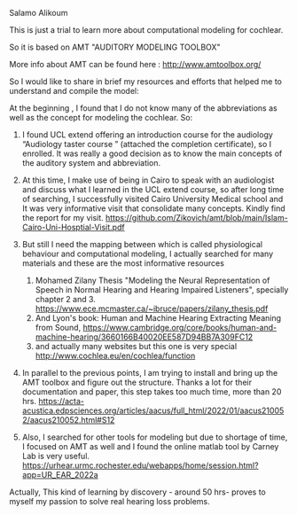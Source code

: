 Salamo Alikoum

This is just a trial to learn more about computational modeling for cochlear.

So it is based on AMT "AUDITORY MODELING TOOLBOX"

More info about AMT can be found here : http://www.amtoolbox.org/

So I would like to share in brief my resources and efforts that helped me to understand and compile the model:

At the beginning , I found  that I do not know many of the abbreviations as well as the concept for modeling the cochlear.  So: 
1. I found UCL extend offering an introduction course for the audiology  “Audiology taster course ” (attached the completion certificate), so I enrolled. It was really a good decision as to know the main concepts of the auditory system and abbreviation.

2. At this time, I make use of being in Cairo to speak with an audiologist and discuss what I learned in the UCL extend course, so after long time of searching, I successfully visited Cairo University Medical school and It was very informative visit that consolidate many concepts. Kindly find the report for my visit. https://github.com/Zikovich/amt/blob/main/Islam-Cairo-Uni-Hosptial-Visit.pdf

3. But still I need the mapping between which is called physiological behaviour and computational modeling, I actually searched for many materials and these are the most informative resources
   1. Mohamed Zilany Thesis "Modeling the Neural Representation of Speech in Normal Hearing and Hearing Impaired Listeners", specially chapter 2 and 3. https://www.ece.mcmaster.ca/~ibruce/papers/zilany_thesis.pdf
   2. And Lyon's book: Human and Machine Hearing Extracting Meaning from Sound, https://www.cambridge.org/core/books/human-and-machine-hearing/3660166B40020EE587D94BB7A309FC12
   3. and actually many websites but this one is very special http://www.cochlea.eu/en/cochlea/function

4. In parallel to the previous points, I am trying to install and bring up the AMT toolbox and figure out the structure. Thanks a lot for their documentation and paper, this step takes too much time, more than 20 hrs. https://acta-acustica.edpsciences.org/articles/aacus/full_html/2022/01/aacus210052/aacus210052.html#S12

5. Also, I searched for other tools for modeling but due to shortage of time, I focused on AMT as well and I found the online matlab tool by Carney Lab is very useful. https://urhear.urmc.rochester.edu/webapps/home/session.html?app=UR_EAR_2022a

Actually, This kind of learning by discovery - around 50 hrs- proves to myself my passion to solve real hearing loss problems.
